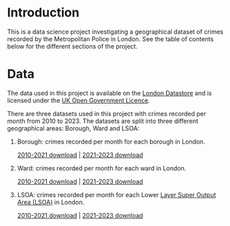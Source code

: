 # Introduction

This is a data science project investigating a geographical dataset of crimes recorded by the Metropolitan Police in London. See the table of contents below for the different sections of the project.

# Data

The data used in this project is available on the [London Datastore](https://data.london.gov.uk/dataset/recorded_crime_summary) and is licensed under the [UK Open Government Licence](https://www.nationalarchives.gov.uk/doc/open-government-licence/version/2/).

There are three datasets used in this project with crimes recorded per month from 2010 to 2023. The datasets are split into three different geographical areas: Borough, Ward and LSOA:
1. Borough: crimes recorded per month for each borough in London.

    [2010-2021 download][borough-10-21] | [2021-2023 download][borough-21-23]
2. Ward: crimes recorded per month for each ward in London.

    [2010-2021 download][ward-10-21] | [2021-2023 download][ward-21-23]
3. LSOA: crimes recorded per month for each Lower [Layer Super Output Area (LSOA)][lsoa-ons] in London.

    [2010-2021 download][lsoa-10-21] | [2021-2023 download][lsoa-21-23]

[borough-10-21]: https://data.london.gov.uk/download/recorded_crime_summary/c715dfe5-5174-4ff4-be69-e0744f97575f/MPS%20Borough%20Level%20Crime%20%28Historical%29.csv
[borough-21-23]: https://data.london.gov.uk/download/recorded_crime_summary/138759e5-6365-4827-b7cc-745ea49a84ec/MPS%20Borough%20Level%20Crime%20%28most%20recent%2024%20months%29.csv

[ward-10-21]: https://data.london.gov.uk/download/recorded_crime_summary/42133db2-aff9-43cc-a88e-e4458305a7d3/MPS%20Ward%20Level%20Crime%20%28Historical%29.csv
[ward-21-23]: https://data.london.gov.uk/download/recorded_crime_summary/ed658f91-3e68-4016-aec8-1323a67fd426/MPS%20Ward%20Level%20Crime%20%28most%20recent%2024%20months%29.csv

[lsoa-10-21]: https://data.london.gov.uk/download/recorded_crime_summary/ed658f91-3e68-4016-aec8-1323a67fd426/MPS%20Ward%20Level%20Crime%20%28most%20recent%2024%20months%29.csv
[lsoa-21-23]: https://data.london.gov.uk/download/recorded_crime_summary/d788eec0-7bca-4179-8206-07de041b2ca5/MPS%20LSOA%20Level%20Crime%20%28most%20recent%2024%20months%29.csv
[lsoa-ons]: https://www.ons.gov.uk/methodology/geography/ukgeographies/censusgeographies/census2021geographies#lower-layer-super-output-areas-lsoas
